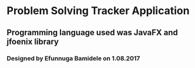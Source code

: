 # Problem Solving Tracker Application

## Programming language used was JavaFX and jfoenix library

### Designed by Efunnuga Bamidele on 1.08.2017